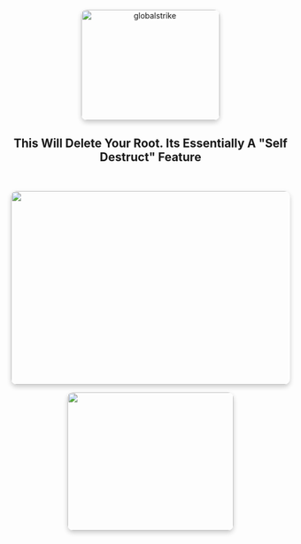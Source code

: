 <p align="center"><img src="https://github.com/TreadSoftly/Projects/assets/121847455/98b3724c-4bf5-4985-856a-24189d718c0c" alt="globalstrike" width="250" height="200" style="border-radius: 10px; box-shadow: 0 4px 8px 0 rgba(0, 0, 0, 0.2);">

<h2 align="center">This Will Delete Your Root. Its Essentially A "Self Destruct" Feature</h2>
<br>

<p align="center"><img src="https://github.com/TreadSoftly/Projects/assets/121847455/ebf851de-2b74-4edd-864f-3db6ac30e1d5" width="1200" height="350" style="border-radius: 10px; box-shadow: 0 4px 8px 0 rgba(0, 0, 0, 0.2);">
</p>
<b>

<p align="center"><img src="https://github.com/TreadSoftly/Projects/assets/121847455/64200ae7-a213-4106-b4cc-67506075c54e" width="300" height="250" style="border-radius: 10px; box-shadow: 0 4px 8px 0 rgba(0, 0, 0, 0.2);">
</p>
